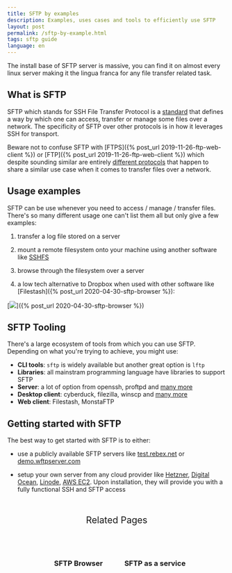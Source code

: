 ```yaml
---
title: SFTP by examples
description: Examples, uses cases and tools to efficiently use SFTP
layout: post
permalink: /sftp-by-example.html
tags: sftp guide
language: en
---
```


The install base of SFTP server is massive, you can find it on almost every linux server making it the lingua franca for any file transfer related task.

## What is SFTP

SFTP which stands for SSH File Transfer Protocol is a [standard](https://www.sftp.net/specification) that defines a way by which one can access, transfer or manage some files over a network. The specificity of SFTP over other protocols is in how it leverages SSH for transport.

Beware not to confuse SFTP with [FTPS]({% post_url 2019-11-26-ftp-web-client %}) or [FTP]({% post_url 2019-11-26-ftp-web-client %}) which despite sounding similar are entirely [different protocols](https://www.sftp.net/sftp-vs-ftps) that happen to share a similar use case when it comes to transfer files over a network.

## Usage examples

SFTP can be use whenever you need to access / manage / transfer files. There's so many different usage one can't list them all but only give a few examples:

1. transfer a log file stored on a server

2. mount a remote filesystem onto your machine using another software like [SSHFS](https://en.wikipedia.org/wiki/SSHFS)

3. browse through the filesystem over a server

4. a low tech alternative to Dropbox when used with other software like [Filestash]({% post_url 2020-04-30-sftp-browser %}):

[![](https://qph.fs.quoracdn.net/main-qimg-b1263917f542141ff92c0b88b025368c)]({% post_url 2020-04-30-sftp-browser %})

## SFTP Tooling

There's a large ecosystem of tools from which you can use SFTP. Depending on what you're trying to achieve, you might use:

- **CLI tools**: `sftp` is widely available but another great option is `lftp`
- **Libraries**: all mainstram programming language have libraries to support SFTP
- **Server**: a lot of option from openssh, proftpd and [many more](https://www.sftp.net/servers)
- **Desktop client**: cyberduck, filezilla, winscp and [many more](https://www.sftp.net/clients)
- **Web client**: Filestash, MonstaFTP

## Getting started with SFTP

The best way to get started with SFTP is to either:

- use a publicly available SFTP servers like [test.rebex.net](https://demo.filestash.app/login?type=sftp&hostname=test.rebex.net&username=demo&password=password&port=22) or [demo.wftpserver.com](https://demo.filestash.app/login?type=sftp&hostname=demo.wftpserver.com&username=demo-user&password=demo-user&port=2222)

- setup your own server from any cloud provider like [Hetzner](https://www.hetzner.com/), [Digital Ocean](https://www.digitalocean.com/), [Linode](https://www.linode.com/), [AWS EC2](https://aws.amazon.com/ec2/). Upon installation, they will provide you with a fully functional SSH and SFTP access

<div class="related">
    <div class="title">
        Related Pages <br>
        <img src="https://mickael.kerjean.me/assets/img/arrow_bottom.png"/>
    </div>
    <div class="related_content">
        <a href="{% post_url 2020-04-30-sftp-browser %}"><h3 class="no-anchor">SFTP Browser</h3></a><a href="{% post_url 2020-06-29-sftp-as-a-service %}"><h3 class="no-anchor">SFTP as a service</h3></a>
    </div>
</div>

<style>
.related{ text-align:center;margin-top:50px;}
.related .title{
    font-size: 1.5em;
    margin-top: 30px;
}
.related .title img{
    animation: bounce 1s infinite alternate;
    width: 16px;
    height: 17px;
}
.related .related_content { margin-top:5px; }
.related .related_content h3 {
    background: var(--bg-color);
    padding: 50px 0;
    border-radius: 5px;
    margin: 0!important;
}
.related .related_content a{
    display: inline-block;
    width: 33%;
    padding: 5px;
    text-decoration: none!important;
}
.related .related_content a:hover{
    transform: scale(1.1);
    transition: ease 0.3s transform;
}
.related .related_content a:hover h3{
    background: var(--emphasis-primary);
    transition: ease 0.3s background;
}

@media only screen and (max-width: 550px) {
    .related .related_content a{ width: 100%; }
}
@keyframes bounce {
    from {
        transform: translate3d(0,0,0);
    }
    to {
        transform: translate3d(0,-8px,0);
    }
}
</style>
